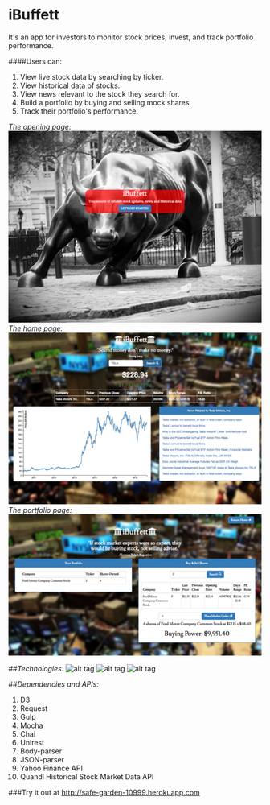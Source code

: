 # iBuffett
It's an app for investors to monitor stock prices, invest, and track portfolio performance.

####Users can:
1. View live stock data by searching by ticker.
2. View historical data of stocks.
3. View news relevant to the stock they search for.
4. Build a portfolio by buying and selling mock shares.
5. Track their portfolio's performance.
 
*The opening page:*
![alt tag](https://github.com/schreyerpeter/iBuffett/blob/master/public/pictures/intro.png)
*The home page:*
![alt tag](https://github.com/schreyerpeter/iBuffett/blob/master/public/pictures/news.png)
*The portfolio page:*
![alt tag](https://github.com/schreyerpeter/iBuffett/blob/master/public/pictures/portfolio.png)



##_Technologies:_
![alt tag](https://i.ytimg.com/vi/Jh0er2pRcq8/maxresdefault.jpg)
![alt tag](http://www.luminoso.com/images/company/partners/201511/webhose-logo.jpg)
![alt tag](https://upload.wikimedia.org/wikipedia/en/thumb/1/15/Logo_D3.svg/256px-Logo_D3.svg.png)


##_Dependencies and APIs:_
1. D3
2. Request
3. Gulp
4. Mocha
5. Chai
6. Unirest
7. Body-parser
8. JSON-parser
9. Yahoo Finance API
10. Quandl Historical Stock Market Data API

###Try it out at http://safe-garden-10999.herokuapp.com
